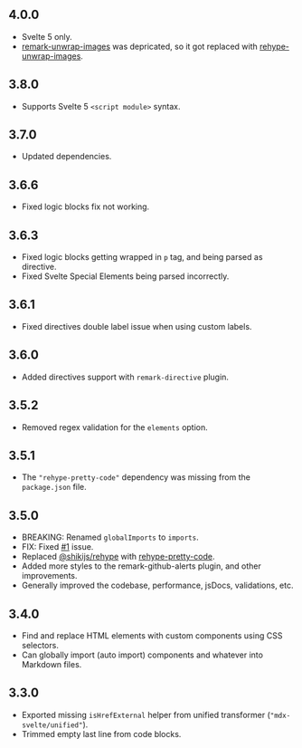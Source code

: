 ## 4.0.0

-   Svelte 5 only.
-   [remark-unwrap-images](https://npmjs.com/package/remark-unwrap-images) was depricated, so it got replaced with [rehype-unwrap-images](https://npmjs.com/package/rehype-unwrap-images).

## 3.8.0

-   Supports Svelte 5 `<script module>` syntax.

## 3.7.0

-   Updated dependencies.

## 3.6.6

-   Fixed logic blocks fix not working.

## 3.6.3

-   Fixed logic blocks getting wrapped in `p` tag, and being parsed as directive.
-   Fixed Svelte Special Elements being parsed incorrectly.

## 3.6.1

-   Fixed directives double label issue when using custom labels.

## 3.6.0

-   Added directives support with `remark-directive` plugin.

## 3.5.2

-   Removed regex validation for the `elements` option.

## 3.5.1

-   The `"rehype-pretty-code"` dependency was missing from the `package.json` file.

## 3.5.0

-   BREAKING: Renamed `globalImports` to `imports`.
-   FIX: Fixed [#1](https://github.com/babakfp/mdx-svelte/issues/1) issue.
-   Replaced [@shikijs/rehype](https://npmjs.com/package/@shikijs/rehype) with [rehype-pretty-code](https://npmjs.com/package/rehype-pretty-code).
-   Added more styles to the remark-github-alerts plugin, and other improvements.
-   Generally improved the codebase, performance, jsDocs, validations, etc.

## 3.4.0

-   Find and replace HTML elements with custom components using CSS selectors.
-   Can globally import (auto import) components and whatever into Markdown files.

## 3.3.0

-   Exported missing `isHrefExternal` helper from unified transformer (`"mdx-svelte/unified"`).
-   Trimmed empty last line from code blocks.
